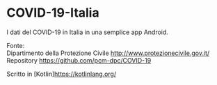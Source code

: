 # COVID-19-Italia
I dati del COVID-19 in Italia in una semplice app Android. 

Fonte:<br>
Dipartimento della Protezione Civile http://www.protezionecivile.gov.it/<br>
Repository https://github.com/pcm-dpc/COVID-19<br>

Scritto in [Kotlin]https://kotlinlang.org/
